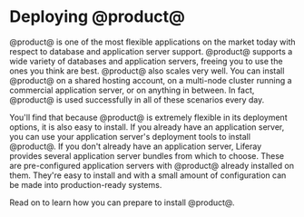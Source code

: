 # Deploying @product@ [](id=deploying-product)

@product@ is one of the most flexible applications on the market today with
respect to database and application server support. @product@ supports a wide
variety of databases and application servers, freeing you to use the ones you
think are best. @product@ also scales very well. You can install @product@ on a
shared hosting account, on a multi-node cluster running a commercial application
server, or on anything in between. In fact, @product@ is used successfully in
all of these scenarios every day. 

You'll find that because @product@ is extremely flexible in its deployment
options, it is also easy to install. If you already have an application server,
you can use your application server's deployment tools to install @product@. If
you don't already have an application server, Liferay provides several
application server bundles from which to choose. These are pre-configured
application servers with @product@ already installed on them. They're easy to
install and with a small amount of configuration can be made into
production-ready systems.

Read on to learn how you can prepare to install @product@. 
